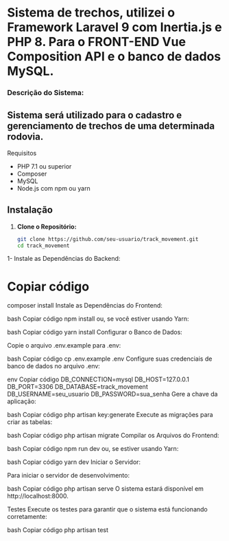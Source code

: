 <h1>Sistema de trechos, utilizei o Framework Laravel 9 com Inertia.js e PHP 8. Para o FRONT-END Vue Composition API e o banco de dados MySQL.</h1>

<h3>Descrição do Sistema:</h3>

<h2>Sistema será utilizado para o cadastro e gerenciamento de trechos de uma determinada rodovia. </h2>

 <p>Requisitos</p>

- PHP 7.1 ou superior
- Composer
- MySQL
- Node.js com npm ou yarn

## Instalação

1. **Clone o Repositório:**

   ```bash
   git clone https://github.com/seu-usuario/track_movement.git
   cd track_movement

1- Instale as Dependências do Backend:
<h1>Copiar código</h1>
composer install
Instale as Dependências do Frontend:

bash
Copiar código
npm install
ou, se você estiver usando Yarn:

bash
Copiar código
yarn install
Configurar o Banco de Dados:

Copie o arquivo .env.example para .env:

bash
Copiar código
cp .env.example .env
Configure suas credenciais de banco de dados no arquivo .env:

env
Copiar código
DB_CONNECTION=mysql
DB_HOST=127.0.0.1
DB_PORT=3306
DB_DATABASE=track_movement
DB_USERNAME=seu_usuario
DB_PASSWORD=sua_senha
Gere a chave da aplicação:

bash
Copiar código
php artisan key:generate
Execute as migrações para criar as tabelas:

bash
Copiar código
php artisan migrate
Compilar os Arquivos do Frontend:

bash
Copiar código
npm run dev
ou, se estiver usando Yarn:

bash
Copiar código
yarn dev
Iniciar o Servidor:

Para iniciar o servidor de desenvolvimento:

bash
Copiar código
php artisan serve
O sistema estará disponível em http://localhost:8000.

Testes
Execute os testes para garantir que o sistema está funcionando corretamente:

bash
Copiar código
php artisan test
